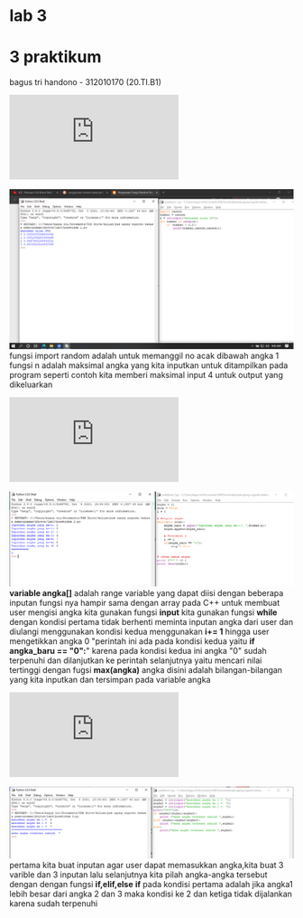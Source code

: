 # lab 3 
# 3 praktikum
bagus tri handono - 312010170 (20.TI.B1)

![program import random ](https://github.com/nanoetc/labpy03/blob/master/lab3/praktikum%201.py)

![program setelah dijalankan](https://github.com/nanoetc/labpy03/blob/master/lab3/1.png)
fungsi import random adalah untuk memanggil no acak dibawah angka 1
fungsi n adalah maksimal angka yang kita inputkan  untuk ditampilkan pada program
seperti contoh kita memberi maksimal input 4 untuk output yang dikeluarkan



![program mencari bilangan terbesar dengan fungsi pengulangan](https://github.com/nanoetc/labpy03/blob/master/lab3/praktikum%202.py)

![program setelah dijalankan](https://github.com/nanoetc/labpy03/blob/master/lab3/2.png)
**variable angka[]** adalah range variable yang dapat diisi dengan  beberapa inputan 
fungsi nya hampir sama dengan array pada C++
untuk membuat user mengisi angka kita gunakan fungsi **input** 
kita gunakan fungsi **while** dengan kondisi pertama tidak berhenti meminta inputan angka dari user dan diulangi menggunakan kondisi kedua menggunakan **i+= 1**
hingga user mengetikkan angka 0 "perintah ini ada pada kondisi kedua yaitu **if angka_baru == "0":**" karena pada kondisi kedua ini angka "0" sudah terpenuhi
dan dilanjutkan ke perintah selanjutnya yaitu mencari nilai tertinggi dengan fugsi 
**max(angka)** angka disini adalah bilangan-bilangan yang kita inputkan dan tersimpan pada variable angka


![program mencari angka terbesar dari 3 bilangan yang diinputkan](https://github.com/nanoetc/labpy03/blob/master/lab3/praktikum%203.py)

![program setelah dijalankan](https://github.com/nanoetc/labpy03/blob/master/lab3/3.png)
pertama kita buat inputan agar user dapat memasukkan angka,kita buat 3 varible dan 3 inputan
lalu selanjutnya kita pilah angka-angka tersebut dengan dengan fungsi **if,elif,else**
**if** pada kondisi pertama adalah jika angka1 lebih besar dari angka 2 dan 3 maka kondisi ke 2 dan ketiga tidak dijalankan karena sudah terpenuhi
